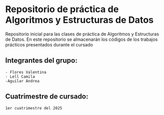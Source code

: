 # Repositorio de práctica de Algoritmos y Estructuras de Datos

Repositorio inicial para las clases de práctica de Algoritmos y Estructuras de Datos. En este repositorio se almacenarán los códigos de los trabajos prácticos presentados durante el cursado

## Integrantes del grupo:
    - Flores Valentina 
    - Lell Camila 
    -Aguilar Andrea 

## Cuatrimestre de cursado:
    1er cuatrimestre del 2025
